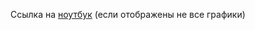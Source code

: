 Ссылка на [ноутбук](https://colab.research.google.com/drive/1RIDMjNjwvm6hh-RqSjLeG1bMe2i1mygM#scrollTo=PveeiF9roPZP)
(если отображены не все графики)

